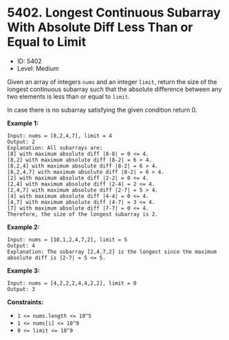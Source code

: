 # 5402. Longest Continuous Subarray With Absolute Diff Less Than or Equal to Limit

- ID: 5402
- Level: Medium

Given an array of integers `nums` and an integer `limit`, return the size of the longest continuous subarray such that the absolute difference between any two elements is less than or equal to `limit`*.*

In case there is no subarray satisfying the given condition return 0.

**Example 1:**

```
Input: nums = [8,2,4,7], limit = 4
Output: 2 
Explanation: All subarrays are: 
[8] with maximum absolute diff |8-8| = 0 <= 4.
[8,2] with maximum absolute diff |8-2| = 6 > 4. 
[8,2,4] with maximum absolute diff |8-2| = 6 > 4.
[8,2,4,7] with maximum absolute diff |8-2| = 6 > 4.
[2] with maximum absolute diff |2-2| = 0 <= 4.
[2,4] with maximum absolute diff |2-4| = 2 <= 4.
[2,4,7] with maximum absolute diff |2-7| = 5 > 4.
[4] with maximum absolute diff |4-4| = 0 <= 4.
[4,7] with maximum absolute diff |4-7| = 3 <= 4.
[7] with maximum absolute diff |7-7| = 0 <= 4. 
Therefore, the size of the longest subarray is 2.

```

**Example 2:**

```
Input: nums = [10,1,2,4,7,2], limit = 5
Output: 4 
Explanation: The subarray [2,4,7,2] is the longest since the maximum absolute diff is |2-7| = 5 <= 5.

```

**Example 3:**

```
Input: nums = [4,2,2,2,4,4,2,2], limit = 0
Output: 3

```

**Constraints:**

- `1 <= nums.length <= 10^5`
- `1 <= nums[i] <= 10^9`
- `0 <= limit <= 10^9`